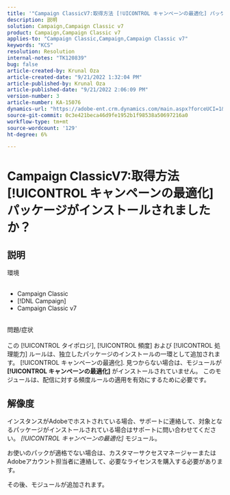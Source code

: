 ```yaml
---
title: '"Campaign ClassicV7:取得方法 [!UICONTROL キャンペーンの最適化] パッケージがインストールされました。」'
description: 説明
solution: Campaign,Campaign Classic v7
product: Campaign,Campaign Classic v7
applies-to: "Campaign Classic,Campaign,Campaign Classic v7"
keywords: "KCS"
resolution: Resolution
internal-notes: "TK120839"
bug: false
article-created-by: Krunal Oza
article-created-date: "9/21/2022 1:32:04 PM"
article-published-by: Krunal Oza
article-published-date: "9/21/2022 2:06:09 PM"
version-number: 3
article-number: KA-15076
dynamics-url: "https://adobe-ent.crm.dynamics.com/main.aspx?forceUCI=1&pagetype=entityrecord&etn=knowledgearticle&id=cd0be1c4-b139-ed11-9db0-0022480867bd"
source-git-commit: 0c3e421beca46d9fe1952b1f98538a50697216a0
workflow-type: tm+mt
source-wordcount: '129'
ht-degree: 6%

---
```


# Campaign ClassicV7:取得方法 [!UICONTROL キャンペーンの最適化] パッケージがインストールされましたか？

## 説明

環境<br><br>
- Campaign Classic
- [!DNL Campaign]
- Campaign Classic v7


<br>問題/症状<br><br>
この [!UICONTROL タイポロジ], [!UICONTROL 頻度] および [!UICONTROL 処理能力] ルールは、独立したパッケージのインストールの一環として追加されます。 [!UICONTROL キャンペーンの最適化]. 見つからない場合は、モジュールが <b>[!UICONTROL キャンペーンの最適化]</b> がインストールされていません。
このモジュールは、配信に対する頻度ルールの適用を有効にするために必要です。


## 解像度


インスタンスがAdobeでホストされている場合、サポートに連絡して、対象となるパッケージがインストールされている場合はサポートに問い合わせてください。 *[!UICONTROL キャンペーンの最適化]* モジュール。

お使いのパックが適格でない場合は、カスタマーサクセスマネージャーまたはAdobeアカウント担当者に連絡して、必要なライセンスを購入する必要があります。

その後、モジュールが追加されます。
